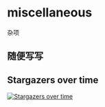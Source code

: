 # miscellaneous
杂项
## 随便写写



## Stargazers over time

[![Stargazers over time](https://starchart.cc/wodelilian/miscellaneous.svg)](https://starchart.cc/wodelilian/miscellaneous)
